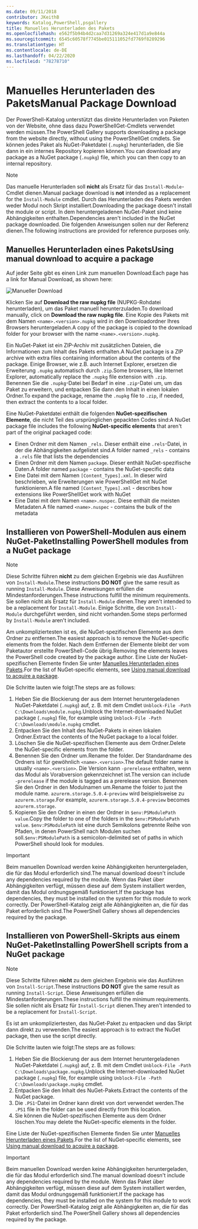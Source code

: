 ```yaml
---
ms.date: 09/11/2018
contributor: JKeithB
keywords: Katalog,PowerShell,psgallery
title: Manuelles Herunterladen des Pakets
ms.openlocfilehash: e562f5b94b4d2caa7d31269a324e417d1a9e844a
ms.sourcegitcommit: 6545c60578f7745be015111052fd7769f8289296
ms.translationtype: HT
ms.contentlocale: de-DE
ms.lasthandoff: 04/22/2020
ms.locfileid: "78278710"
---
```

# <a name="manual-package-download"></a><span data-ttu-id="d6605-103">Manuelles Herunterladen des Pakets</span><span class="sxs-lookup"><span data-stu-id="d6605-103">Manual Package Download</span></span>

<span data-ttu-id="d6605-104">Der PowerShell-Katalog unterstützt das direkte Herunterladen von Paketen von der Website, ohne dass dazu PowerShellGet-Cmdlets verwendet werden müssen.</span><span class="sxs-lookup"><span data-stu-id="d6605-104">The PowerShell Gallery supports downloading a package from the website directly, without using the PowerShellGet cmdlets.</span></span> <span data-ttu-id="d6605-105">Sie können jedes Paket als NuGet-Paketdatei (`.nupkg`) herunterladen, die Sie dann in ein internes Repository kopieren können.</span><span class="sxs-lookup"><span data-stu-id="d6605-105">You can download any package as a NuGet package (`.nupkg`) file, which you can then copy to an internal repository.</span></span>

> [!NOTE]
> <span data-ttu-id="d6605-106">Das manuelle Herunterladen soll **nicht** als Ersatz für das `Install-Module`-Cmdlet dienen.</span><span class="sxs-lookup"><span data-stu-id="d6605-106">Manual package download is **not** intended as a replacement for the `Install-Module` cmdlet.</span></span>
> <span data-ttu-id="d6605-107">Durch das Herunterladen des Pakets werden weder Modul noch Skript installiert.</span><span class="sxs-lookup"><span data-stu-id="d6605-107">Downloading the package doesn't install the module or script.</span></span> <span data-ttu-id="d6605-108">In dem heruntergeladenen NuGet-Paket sind keine Abhängigkeiten enthalten.</span><span class="sxs-lookup"><span data-stu-id="d6605-108">Dependencies aren't included in the NuGet package downloaded.</span></span> <span data-ttu-id="d6605-109">Die folgenden Anweisungen sollen nur der Referenz dienen.</span><span class="sxs-lookup"><span data-stu-id="d6605-109">The following instructions are provided for reference purposes only.</span></span>

## <a name="using-manual-download-to-acquire-a-package"></a><span data-ttu-id="d6605-110">Manuelles Herunterladen eines Pakets</span><span class="sxs-lookup"><span data-stu-id="d6605-110">Using manual download to acquire a package</span></span>

<span data-ttu-id="d6605-111">Auf jeder Seite gibt es einen Link zum manuellen Download:</span><span class="sxs-lookup"><span data-stu-id="d6605-111">Each page has a link for Manual Download, as shown here:</span></span>

![Manueller Download](media/manual-download/packagedisplaypagewithpseditions.png)

<span data-ttu-id="d6605-113">Klicken Sie auf **Download the raw nupkg file** (NUPKG-Rohdatei herunterladen), um das Paket manuell herunterzuladen.</span><span class="sxs-lookup"><span data-stu-id="d6605-113">To download manually, click on **Download the raw nupkg file**.</span></span> <span data-ttu-id="d6605-114">Eine Kopie des Pakets mit dem Namen `<name>.<version>.nupkg` wird in den Downloadordner Ihres Browsers heruntergeladen.</span><span class="sxs-lookup"><span data-stu-id="d6605-114">A copy of the package is copied to the download folder for your browser with the name `<name>.<version>.nupkg`.</span></span>

<span data-ttu-id="d6605-115">Ein NuGet-Paket ist ein ZIP-Archiv mit zusätzlichen Dateien, die Informationen zum Inhalt des Pakets enthalten.</span><span class="sxs-lookup"><span data-stu-id="d6605-115">A NuGet package is a ZIP archive with extra files containing information about the contents of the package.</span></span> <span data-ttu-id="d6605-116">Einige Browser, wie z.B. auch Internet Explorer, ersetzen die Erweiterung `.nupkg` automatisch durch `.zip`.</span><span class="sxs-lookup"><span data-stu-id="d6605-116">Some browsers, like Internet Explorer, automatically replace the `.nupkg` file extension with `.zip`.</span></span> <span data-ttu-id="d6605-117">Benennen Sie die `.nupkg`-Datei bei Bedarf in eine `.zip`-Datei um, um das Paket zu erweitern, und entpacken Sie dann den Inhalt in einen lokalen Ordner.</span><span class="sxs-lookup"><span data-stu-id="d6605-117">To expand the package, rename the `.nupkg` file to `.zip`, if needed, then extract the contents to a local folder.</span></span>

<span data-ttu-id="d6605-118">Eine NuGet-Paketdatei enthält die folgenden **NuGet-spezifischen Elemente**, die nicht Teil des ursprünglichen gepackten Codes sind:</span><span class="sxs-lookup"><span data-stu-id="d6605-118">A NuGet package file includes the following **NuGet-specific elements** that aren't part of the original packaged code:</span></span>

- <span data-ttu-id="d6605-119">Einen Ordner mit dem Namen `_rels`. Dieser enthält eine `.rels`-Datei, in der die Abhängigkeiten aufgelistet sind.</span><span class="sxs-lookup"><span data-stu-id="d6605-119">A folder named `_rels` - contains a `.rels` file that lists the dependencies</span></span>
- <span data-ttu-id="d6605-120">Einen Ordner mit dem Namen `package`. Dieser enthält NuGet-spezifische Daten.</span><span class="sxs-lookup"><span data-stu-id="d6605-120">A folder named `package` - contains the NuGet-specific data</span></span>
- <span data-ttu-id="d6605-121">Eine Datei mit dem Namen `[Content_Types].xml`. In dieser wird beschrieben, wie Erweiterungen wie PowerShellGet mit NuGet funktionieren.</span><span class="sxs-lookup"><span data-stu-id="d6605-121">A file named `[Content_Types].xml` - describes how extensions like PowerShellGet work with NuGet</span></span>
- <span data-ttu-id="d6605-122">Eine Datei mit dem Namen `<name>.nuspec`. Diese enthält die meisten Metadaten.</span><span class="sxs-lookup"><span data-stu-id="d6605-122">A file named `<name>.nuspec` - contains the bulk of the metadata</span></span>

## <a name="installing-powershell-modules-from-a-nuget-package"></a><span data-ttu-id="d6605-123">Installieren von PowerShell-Modulen aus einem NuGet-Paket</span><span class="sxs-lookup"><span data-stu-id="d6605-123">Installing PowerShell modules from a NuGet package</span></span>

> [!NOTE]
> <span data-ttu-id="d6605-124">Diese Schritte führen **nicht** zu dem gleichen Ergebnis wie das Ausführen von `Install-Module`.</span><span class="sxs-lookup"><span data-stu-id="d6605-124">These instructions **DO NOT** give the same result as running `Install-Module`.</span></span> <span data-ttu-id="d6605-125">Diese Anweisungen erfüllen die Mindestanforderungen.</span><span class="sxs-lookup"><span data-stu-id="d6605-125">These instructions fulfill the minimum requirements.</span></span> <span data-ttu-id="d6605-126">Sie sollen nicht als Ersatz für `Install-Module` dienen.</span><span class="sxs-lookup"><span data-stu-id="d6605-126">They aren't intended to be a replacement for `Install-Module`.</span></span>
> <span data-ttu-id="d6605-127">Einige Schritte, die von `Install-Module` durchgeführt werden, sind nicht vorhanden.</span><span class="sxs-lookup"><span data-stu-id="d6605-127">Some steps performed by `Install-Module` aren't included.</span></span>

<span data-ttu-id="d6605-128">Am unkompliziertesten ist es, die NuGet-spezifischen Elemente aus dem Ordner zu entfernen.</span><span class="sxs-lookup"><span data-stu-id="d6605-128">The easiest approach is to remove the NuGet-specific elements from the folder.</span></span> <span data-ttu-id="d6605-129">Nach dem Entfernen der Elemente bleibt der vom Paketautor erstellte PowerShell-Code übrig.</span><span class="sxs-lookup"><span data-stu-id="d6605-129">Removing the elements leaves the PowerShell code created by the package author.</span></span>
<span data-ttu-id="d6605-130">Eine Liste der NuGet-spezifischen Elemente finden Sie unter [Manuelles Herunterladen eines Pakets](#using-manual-download-to-acquire-a-package).</span><span class="sxs-lookup"><span data-stu-id="d6605-130">For the list of NuGet-specific elements, see [Using manual download to acquire a package](#using-manual-download-to-acquire-a-package).</span></span>

<span data-ttu-id="d6605-131">Die Schritte lauten wie folgt:</span><span class="sxs-lookup"><span data-stu-id="d6605-131">The steps are as follows:</span></span>

1. <span data-ttu-id="d6605-132">Heben Sie die Blockierung der aus dem Internet heruntergeladenen NuGet-Paketdatei (`.nupkg`) auf, z. B. mit dem Cmdlet `Unblock-File -Path C:\Downloads\module.nupkg`.</span><span class="sxs-lookup"><span data-stu-id="d6605-132">Unblock the Internet-downloaded NuGet package (`.nupkg`) file, for example using `Unblock-File -Path C:\Downloads\module.nupkg` cmdlet.</span></span>
2. <span data-ttu-id="d6605-133">Entpacken Sie den Inhalt des NuGet-Pakets in einen lokalen Ordner.</span><span class="sxs-lookup"><span data-stu-id="d6605-133">Extract the contents of the NuGet package to a local folder.</span></span>
2. <span data-ttu-id="d6605-134">Löschen Sie die NuGet-spezifischen Elemente aus dem Ordner.</span><span class="sxs-lookup"><span data-stu-id="d6605-134">Delete the NuGet-specific elements from the folder.</span></span>
3. <span data-ttu-id="d6605-135">Benennen Sie den Ordner um.</span><span class="sxs-lookup"><span data-stu-id="d6605-135">Rename the folder.</span></span> <span data-ttu-id="d6605-136">Der Standardname des Ordners ist für gewöhnlich `<name>.<version>`.</span><span class="sxs-lookup"><span data-stu-id="d6605-136">The default folder name is usually `<name>.<version>`.</span></span> <span data-ttu-id="d6605-137">Die Version kann `-prerelease` enthalten, wenn das Modul als Vorabversion gekennzeichnet ist.</span><span class="sxs-lookup"><span data-stu-id="d6605-137">The version can include `-prerelease` if the module is tagged as a prerelease version.</span></span> <span data-ttu-id="d6605-138">Benennen Sie den Ordner in den Modulnamen um.</span><span class="sxs-lookup"><span data-stu-id="d6605-138">Rename the folder to just the module name.</span></span> <span data-ttu-id="d6605-139">`azurerm.storage.5.0.4-preview` wird beispielsweise zu `azurerm.storage`.</span><span class="sxs-lookup"><span data-stu-id="d6605-139">For example, `azurerm.storage.5.0.4-preview` becomes `azurerm.storage`.</span></span>
4. <span data-ttu-id="d6605-140">Kopieren Sie den Ordner in einen der Ordner in `$env:PSModulePath value`.</span><span class="sxs-lookup"><span data-stu-id="d6605-140">Copy the folder to one of the folders in the `$env:PSModulePath value`.</span></span> <span data-ttu-id="d6605-141">`$env:PSModulePath` ist eine durch Semikolons getrennte Reihe von Pfaden, in denen PowerShell nach Modulen suchen soll.</span><span class="sxs-lookup"><span data-stu-id="d6605-141">`$env:PSModulePath` is a semicolon-delimited set of paths in which PowerShell should look for modules.</span></span>

> [!IMPORTANT]
> <span data-ttu-id="d6605-142">Beim manuellen Download werden keine Abhängigkeiten heruntergeladen, die für das Modul erforderlich sind.</span><span class="sxs-lookup"><span data-stu-id="d6605-142">The manual download doesn't include any dependencies required by the module.</span></span> <span data-ttu-id="d6605-143">Wenn das Paket über Abhängigkeiten verfügt, müssen diese auf dem System installiert werden, damit das Modul ordnungsgemäß funktioniert.</span><span class="sxs-lookup"><span data-stu-id="d6605-143">If the package has dependencies, they must be installed on the system for this module to work correctly.</span></span> <span data-ttu-id="d6605-144">Der PowerShell-Katalog zeigt alle Abhängigkeiten an, die für das Paket erforderlich sind.</span><span class="sxs-lookup"><span data-stu-id="d6605-144">The PowerShell Gallery shows all dependencies required by the package.</span></span>

## <a name="installing-powershell-scripts-from-a-nuget-package"></a><span data-ttu-id="d6605-145">Installieren von PowerShell-Skripts aus einem NuGet-Paket</span><span class="sxs-lookup"><span data-stu-id="d6605-145">Installing PowerShell scripts from a NuGet package</span></span>

> [!NOTE]
> <span data-ttu-id="d6605-146">Diese Schritte führen **nicht** zu dem gleichen Ergebnis wie das Ausführen von `Install-Script`.</span><span class="sxs-lookup"><span data-stu-id="d6605-146">These instructions **DO NOT** give the same result as running `Install-Script`.</span></span> <span data-ttu-id="d6605-147">Diese Anweisungen erfüllen die Mindestanforderungen.</span><span class="sxs-lookup"><span data-stu-id="d6605-147">These instructions fulfill the minimum requirements.</span></span> <span data-ttu-id="d6605-148">Sie sollen nicht als Ersatz für `Install-Script` dienen.</span><span class="sxs-lookup"><span data-stu-id="d6605-148">They aren't intended to be a replacement for `Install-Script`.</span></span>

<span data-ttu-id="d6605-149">Es ist am unkompliziertesten, das NuGet-Paket zu entpacken und das Skript dann direkt zu verwenden.</span><span class="sxs-lookup"><span data-stu-id="d6605-149">The easiest approach is to extract the NuGet package, then use the script directly.</span></span>

<span data-ttu-id="d6605-150">Die Schritte lauten wie folgt:</span><span class="sxs-lookup"><span data-stu-id="d6605-150">The steps are as follows:</span></span>

1. <span data-ttu-id="d6605-151">Heben Sie die Blockierung der aus dem Internet heruntergeladenen NuGet-Paketdatei (`.nupkg`) auf, z. B. mit dem Cmdlet `Unblock-File -Path C:\Downloads\package.nupkg`.</span><span class="sxs-lookup"><span data-stu-id="d6605-151">Unblock the Internet-downloaded NuGet package (`.nupkg`) file, for example using `Unblock-File -Path C:\Downloads\package.nupkg` cmdlet.</span></span>
2. <span data-ttu-id="d6605-152">Entpacken Sie den Inhalt des NuGet-Pakets.</span><span class="sxs-lookup"><span data-stu-id="d6605-152">Extract the contents of the NuGet package.</span></span>
2. <span data-ttu-id="d6605-153">Die `.PS1`-Datei im Ordner kann direkt von dort verwendet werden.</span><span class="sxs-lookup"><span data-stu-id="d6605-153">The `.PS1` file in the folder can be used directly from this location.</span></span>
3. <span data-ttu-id="d6605-154">Sie können die NuGet-spezifischen Elemente aus dem Ordner löschen.</span><span class="sxs-lookup"><span data-stu-id="d6605-154">You may delete the NuGet-specific elements in the folder.</span></span>

<span data-ttu-id="d6605-155">Eine Liste der NuGet-spezifischen Elemente finden Sie unter [Manuelles Herunterladen eines Pakets](#using-manual-download-to-acquire-a-package).</span><span class="sxs-lookup"><span data-stu-id="d6605-155">For the list of NuGet-specific elements, see [Using manual download to acquire a package](#using-manual-download-to-acquire-a-package).</span></span>

> [!IMPORTANT]
> <span data-ttu-id="d6605-156">Beim manuellen Download werden keine Abhängigkeiten heruntergeladen, die für das Modul erforderlich sind.</span><span class="sxs-lookup"><span data-stu-id="d6605-156">The manual download doesn't include any dependencies required by the module.</span></span> <span data-ttu-id="d6605-157">Wenn das Paket über Abhängigkeiten verfügt, müssen diese auf dem System installiert werden, damit das Modul ordnungsgemäß funktioniert.</span><span class="sxs-lookup"><span data-stu-id="d6605-157">If the package has dependencies, they must be installed on the system for this module to work correctly.</span></span> <span data-ttu-id="d6605-158">Der PowerShell-Katalog zeigt alle Abhängigkeiten an, die für das Paket erforderlich sind.</span><span class="sxs-lookup"><span data-stu-id="d6605-158">The PowerShell Gallery shows all dependencies required by the package.</span></span>
